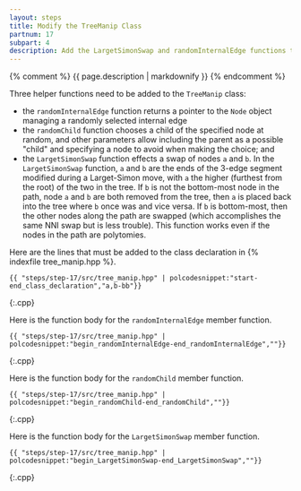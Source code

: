 ```yaml
---
layout: steps
title: Modify the TreeManip Class
partnum: 17
subpart: 4
description: Add the LargetSimonSwap and randomInternalEdge functions to TreeManip. 
---
```

{% comment %}
{{ page.description | markdownify }}
{% endcomment %}

Three helper functions need to be added to the `TreeManip` class:
* the `randomInternalEdge` function returns a pointer to the `Node` object managing a randomly selected internal edge
* the `randomChild` function chooses a child of the specified node at random, and other parameters allow including the parent as a possible "child" and specifying a node to avoid when making the choice; and
* the `LargetSimonSwap` function effects a swap of nodes `a` and `b`.
In the `LargetSimonSwap` function, `a` and `b` are the ends of the 3-edge segment modified during a Larget-Simon move, with `a` the higher (furthest from the root) of the two in the tree. If `b` is not the bottom-most node in the path, node `a` and `b` are both removed from the tree, then `a` is placed back into the tree where `b` once was and vice versa. If `b` is bottom-most, then the other nodes along the path are swapped (which accomplishes the same NNI swap but is less trouble). This function works even if the nodes in the path are polytomies.

Here are the lines that must be added to the class declaration in {% indexfile tree_manip.hpp %}.
~~~~~~
{{ "steps/step-17/src/tree_manip.hpp" | polcodesnippet:"start-end_class_declaration","a,b-bb"}}
~~~~~~
{:.cpp}

Here is the function body for the `randomInternalEdge` member function.
~~~~~~
{{ "steps/step-17/src/tree_manip.hpp" | polcodesnippet:"begin_randomInternalEdge-end_randomInternalEdge",""}}
~~~~~~
{:.cpp}

Here is the function body for the `randomChild` member function.
~~~~~~
{{ "steps/step-17/src/tree_manip.hpp" | polcodesnippet:"begin_randomChild-end_randomChild",""}}
~~~~~~
{:.cpp}

Here is the function body for the `LargetSimonSwap` member function.
~~~~~~
{{ "steps/step-17/src/tree_manip.hpp" | polcodesnippet:"begin_LargetSimonSwap-end_LargetSimonSwap",""}}
~~~~~~
{:.cpp}

